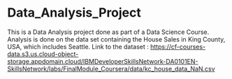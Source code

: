 # Data_Analysis_Project
This is a Data Analysis project done as part of a Data Science Course.
Analysis is done on the data set containing the House Sales in King County, USA, which includes Seattle.
Link to the dataset : https://cf-courses-data.s3.us.cloud-object-storage.appdomain.cloud/IBMDeveloperSkillsNetwork-DA0101EN-SkillsNetwork/labs/FinalModule_Coursera/data/kc_house_data_NaN.csv
